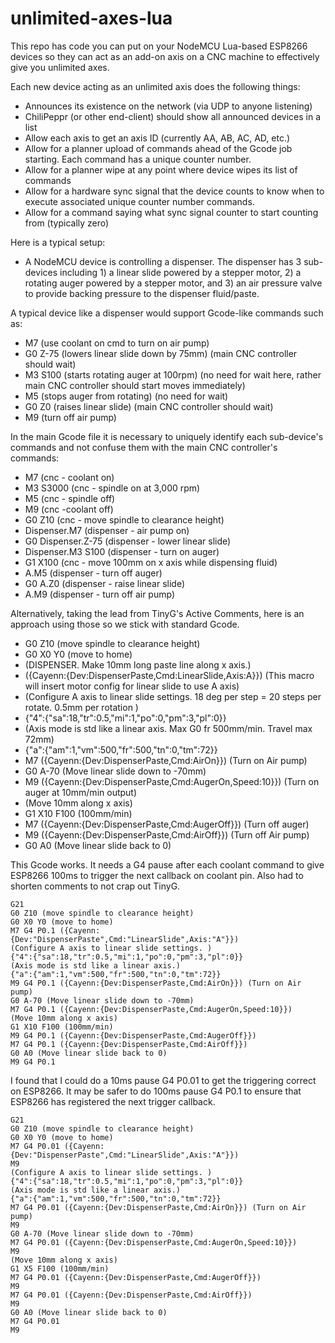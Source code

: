 # unlimited-axes-lua
This repo has code you can put on your NodeMCU Lua-based ESP8266 devices so they can act as an add-on axis on a CNC machine to effectively give you unlimited axes.

Each new device acting as an unlimited axis does the following things:
- Announces its existence on the network (via UDP to anyone listening)
- ChiliPeppr (or other end-client) should show all announced devices in a list
- Allow each axis to get an axis ID (currently AA, AB, AC, AD, etc.)
- Allow for a planner upload of commands ahead of the Gcode job starting. Each command has a unique counter number.
- Allow for a planner wipe at any point where device wipes its list of commands
- Allow for a hardware sync signal that the device counts to know when to execute associated unique counter number commands.
- Allow for a command saying what sync signal counter to start counting from (typically zero)

Here is a typical setup:
- A NodeMCU device is controlling a dispenser. The dispenser has 3 sub-devices including 1) a linear slide powered by a stepper motor, 2) a rotating auger powered by a stepper motor, and 3) an air pressure valve to provide backing pressure to the dispenser fluid/paste.

A typical device like a dispenser would support Gcode-like commands such as:
- M7 (use coolant on cmd to turn on air pump)
- G0 Z-75 (lowers linear slide down by 75mm) (main CNC controller should wait)
- M3 S100 (starts rotating auger at 100rpm) (no need for wait here, rather main CNC controller should start moves immediately)
- M5 (stops auger from rotating) (no need for wait)
- G0 Z0 (raises linear slide) (main CNC controller should wait)
- M9 (turn off air pump)

In the main Gcode file it is necessary to uniquely identify each sub-device's commands and not confuse them with the main CNC controller's commands:
- M7 (cnc - coolant on)
- M3 S3000 (cnc - spindle on at 3,000 rpm)
- M5 (cnc - spindle off)
- M9 (cnc -coolant off)
- G0 Z10 (cnc - move spindle to clearance height)
- Dispenser.M7 (dispenser - air pump on)
- G0 Dispenser.Z-75 (dispenser - lower linear slide)
- Dispenser.M3 S100 (dispenser - turn on auger)
- G1 X100 (cnc - move 100mm on x axis while dispensing fluid)
- A.M5 (dispenser - turn off auger)
- G0 A.Z0 (dispenser - raise linear slide)
- A.M9 (dispenser - turn off air pump)

Alternatively, taking the lead from TinyG's Active Comments, here is an approach using those so we stick with standard Gcode.
- G0 Z10 (move spindle to clearance height)
- G0 X0 Y0 (move to home)
- (DISPENSER. Make 10mm long paste line along x axis.)
- ({Cayenn:{Dev:DispenserPaste,Cmd:LinearSlide,Axis:A}}) (This macro will insert motor config for linear slide to use A axis)
- (Configure A axis to linear slide settings. 18 deg per step = 20 steps per rotate. 0.5mm per rotation )
- {"4":{"sa":18,"tr":0.5,"mi":1,"po":0,"pm":3,"pl":0}}
- (Axis mode is std like a linear axis. Max G0 fr 500mm/min. Travel max 72mm)
- {"a":{"am":1,"vm":500,"fr":500,"tn":0,"tm":72}}
- M7 ({Cayenn:{Dev:DispenserPaste,Cmd:AirOn}}) (Turn on Air pump)
- G0 A-70 (Move linear slide down to -70mm)
- M9 ({Cayenn:{Dev:DispenserPaste,Cmd:AugerOn,Speed:10}}) (Turn on auger at 10mm/min output)
- (Move 10mm along x axis)
- G1 X10 F100 (100mm/min)
- M7 ({Cayenn:{Dev:DispenserPaste,Cmd:AugerOff}}) (Turn off auger)
- M9 ({Cayenn:{Dev:DispenserPaste,Cmd:AirOff}}) (Turn off Air pump)
- G0 A0 (Move linear slide back to 0)

This Gcode works. It needs a G4 pause after each coolant command to give ESP8266 100ms to trigger the next callback on coolant pin. Also had to shorten comments to not crap out TinyG.
```
G21
G0 Z10 (move spindle to clearance height)
G0 X0 Y0 (move to home)
M7 G4 P0.1 ({Cayenn:{Dev:"DispenserPaste",Cmd:"LinearSlide",Axis:"A"}})
(Configure A axis to linear slide settings. )
{"4":{"sa":18,"tr":0.5,"mi":1,"po":0,"pm":3,"pl":0}}
(Axis mode is std like a linear axis.)
{"a":{"am":1,"vm":500,"fr":500,"tn":0,"tm":72}}
M9 G4 P0.1 ({Cayenn:{Dev:DispenserPaste,Cmd:AirOn}}) (Turn on Air pump)
G0 A-70 (Move linear slide down to -70mm)
M7 G4 P0.1 ({Cayenn:{Dev:DispenserPaste,Cmd:AugerOn,Speed:10}})
(Move 10mm along x axis)
G1 X10 F100 (100mm/min)
M9 G4 P0.1 ({Cayenn:{Dev:DispenserPaste,Cmd:AugerOff}})
M7 G4 P0.1 ({Cayenn:{Dev:DispenserPaste,Cmd:AirOff}})
G0 A0 (Move linear slide back to 0)
M9 G4 P0.1
```
I found that I could do a 10ms pause G4 P0.01 to get the triggering correct on ESP8266. It may be safer to do 100ms pause G4 P0.1 to ensure that ESP8266 has registered the next trigger callback.
```
G21
G0 Z10 (move spindle to clearance height)
G0 X0 Y0 (move to home)
M7 G4 P0.01 ({Cayenn:{Dev:"DispenserPaste",Cmd:"LinearSlide",Axis:"A"}})
M9
(Configure A axis to linear slide settings. )
{"4":{"sa":18,"tr":0.5,"mi":1,"po":0,"pm":3,"pl":0}}
(Axis mode is std like a linear axis.)
{"a":{"am":1,"vm":500,"fr":500,"tn":0,"tm":72}}
M7 G4 P0.01 ({Cayenn:{Dev:DispenserPaste,Cmd:AirOn}}) (Turn on Air pump)
M9
G0 A-70 (Move linear slide down to -70mm)
M7 G4 P0.01 ({Cayenn:{Dev:DispenserPaste,Cmd:AugerOn,Speed:10}})
M9
(Move 10mm along x axis)
G1 X5 F100 (100mm/min)
M7 G4 P0.01 ({Cayenn:{Dev:DispenserPaste,Cmd:AugerOff}})
M9
M7 G4 P0.01 ({Cayenn:{Dev:DispenserPaste,Cmd:AirOff}})
M9
G0 A0 (Move linear slide back to 0)
M7 G4 P0.01 
M9
```
